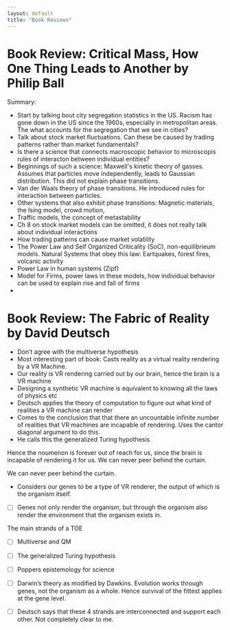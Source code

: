 ```yaml
---
layout: default
title: "Book Reviews"
---
```


# Book Review: Critical Mass, How One Thing Leads to Another by Philip Ball

Summary:
- Start by talking bout city segregation statistics in the US. Racism has gone down in the US since the 1960s, especially in metropolitan areas. The what accounts for the segregation that we see in cities?
- Talk about stock market fluctuations. Can these be caused by trading patterns rather than market fundamentals?
- Is there a science that connects macroscopic behavior to microscopis rules of interacton between individual entities?
- Beginnings of such a science: Maxwell's kinetic theory of gasses. Assumes that particles move independently, leads to Gaussian distribution. This did not explain phase transitions.
- Van der Waals theory of phase transitions. He introduced rules for interaction between particles.
- Other systems that also exhibit phase transitions: Magnetic materials, the Ising model, crowd motion,
- Traffic models, the concept of metastability
- Ch 8 on stock market models can be omitted, it does not really talk about individual interactions
- How trading patterns can cause market volatility
- The Power Law and Self Organized Criticality (SoC), non-equilibrieum models. Natural Systems that obey this law: Eartquakes, forest fires, volcanic activity
- Power Law in human systems (Zipf)
- Model for Firms, power laws in these models, how individual behavior can be used to explain rise and fall of firms
- 





# Book Review: The Fabric of Reality by David Deutsch

- Don’t agree with the multiverse hypothesis
- Most interesting part of book: Casts reality as a virtual reality rendering by a VR Machine.
- Our reality is VR rendering carried out by our brain, hence the brain is a VR machine
- Designing a synthetic VR machine is equivalent to knowing all the laws of physics etc
- Deutsch applies the theory of computation to figure out what kind of realities a VR machine can render
- Comes to the conclusion that that there an uncountable infinite number of realities that VR machines are incapable of rendering. Uses the cantor diagonal argument to do this. 
- He calls this the generalized Turing hypothesis 

Hence the noumenon is forever out of reach for us, since the brain is incapable of rendering it for us. 
We can never peer behind the curtain.

We can never peer behind the curtain.
- Considers our genes to be a type of VR renderer, the output of which is the organism itself.
- [ ] Genes not only render the organism, but through the organism also render the environment that the organism exists in.

The main strands of a TOE
- [ ] Multiverse and QM
- [ ] The generalized Turing hypothesis 
- [ ] Poppers epistemology for science
- [ ] Darwin’s theory as modified by Dawkins. Evolution works through genes, not the organism as a whole. Hence survival of the fittest applies at the gene level. 
- [ ] Deutsch says that these 4 strands are interconnected and support each other. Not completely clear to me. 






